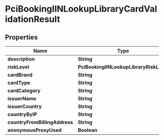 

# PciBookingIINLookupLibraryCardValidationResult


## Properties

| Name | Type | Description | Notes |
|------------ | ------------- | ------------- | -------------|
|**description** | **String** |  |  [optional] |
|**riskLevel** | **PciBookingIINLookupLibraryRiskLevel** |  |  [optional] |
|**cardBrand** | **String** |  |  [optional] |
|**cardType** | **String** |  |  [optional] |
|**cardCategory** | **String** |  |  [optional] |
|**issuerName** | **String** |  |  [optional] |
|**issuerCountry** | **String** |  |  [optional] |
|**countryByIP** | **String** |  |  [optional] |
|**countryFromBillingAddress** | **String** |  |  [optional] |
|**anonymousProxyUsed** | **Boolean** |  |  [optional] |



